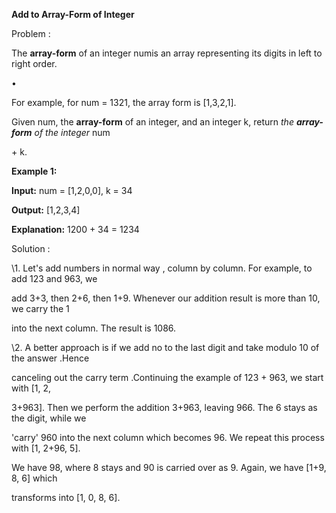 ﻿

**Add to Array-Form of Integer**

Problem :

The **array-form** of an integer numis an array representing its digits in left to right order.

•

For example, for num = 1321, the array form is [1,3,2,1].

Given num, the **array-form** of an integer, and an integer k, return *the **array-form** of the integer* num

\+ k.

**Example 1:**

**Input:** num = [1,2,0,0], k = 34

**Output:** [1,2,3,4]

**Explanation:** 1200 + 34 = 1234

Solution :

\1. Let's add numbers in normal way , column by column. For example, to add 123 and 963, we

add 3+3, then 2+6, then 1+9. Whenever our addition result is more than 10, we carry the 1

into the next column. The result is 1086.

\2. A better approach is if we add no to the last digit and take modulo 10 of the answer .Hence

canceling out the carry term .Continuing the example of 123 + 963, we start with [1, 2,

3+963]. Then we perform the addition 3+963, leaving 966. The 6 stays as the digit, while we

'carry' 960 into the next column which becomes 96. We repeat this process with [1, 2+96, 5].

We have 98, where 8 stays and 90 is carried over as 9. Again, we have [1+9, 8, 6] which

transforms into [1, 0, 8, 6].

